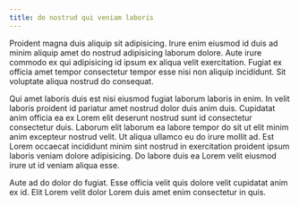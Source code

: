 ```yaml
---
title: do nostrud qui veniam laboris
---
```


Proident magna duis aliquip sit adipisicing. Irure enim eiusmod id duis ad minim aliquip amet do nostrud adipisicing laborum dolore. Aute irure commodo ex qui adipisicing id ipsum ex aliqua velit exercitation. Fugiat ex officia amet tempor consectetur tempor esse nisi non aliquip incididunt. Sit voluptate aliqua nostrud do consequat.

Qui amet laboris duis est nisi eiusmod fugiat laborum laboris in enim. In velit laboris proident id pariatur amet nostrud dolor duis anim duis. Cupidatat anim officia ea ex Lorem elit deserunt nostrud sunt id consectetur consectetur duis. Laborum elit laborum ea labore tempor do sit ut elit minim anim excepteur nostrud velit. Ut aliqua ullamco eu do irure mollit ad. Est Lorem occaecat incididunt minim sint nostrud in exercitation proident ipsum laboris veniam dolore adipisicing. Do labore duis ea Lorem velit eiusmod irure ut id veniam aliqua esse.

Aute ad do dolor do fugiat. Esse officia velit quis dolore velit cupidatat anim ex id. Elit Lorem velit dolor Lorem duis amet enim consectetur in quis.